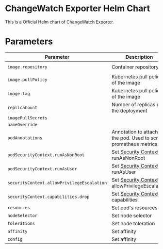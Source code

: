 ChangeWatch Exporter Helm Chart
===============================

This is a Official Helm chart of [ChangeWatch Exporter](https://github.com/homagames/changewatch-exporter/). 


# Parameters

Parameter | Description | Default
--- | --- | ---
`image.repository` | Container repository | `ghcr.io/homagames/changewatch-exporter`
`image.pullPolicy` | Kubernetes pull policy of the image | `IfNotPresent`
`image.tag` | Kubernetes pull policy of the image | `.Chart.AppVersion`
`replicaCount` | Number of replicas of the deployment | `1`
`imagePullSecrets` |  | `[]`
`nameOverride` | | `""`
`podAnnotations` | Annotation to attach on the pod. Used to scrape prometheus metrics. | `<see values.yaml>`
`podSecurityContext.runAsNonRoot` | Set [Security Context](https://kubernetes.io/docs/tasks/configure-pod-container/security-context/) runAsNonRoot | `true`
`podSecurityContext.runAsUser` | Set [Security Context](https://kubernetes.io/docs/tasks/configure-pod-container/security-context/) runAsUser | `10001`
`securityContext.allowPrivilegeEscalation` | Set [Security Context](https://kubernetes.io/docs/tasks/configure-pod-container/security-context/) allowPrivilegeEscalation | `false`
`securityContext.capabilities.drop` | Set [Security Context](https://kubernetes.io/docs/tasks/configure-pod-container/security-context/) capabilities | `[ALL]`
`resources` | Set pod's resources | `{}`
`nodeSelector` | Set node selector | `{}`
`tolerations` | Set node toleration | `[]`
`affinity` | Set affinity | `{}`
`config` | Set affinity | `<see values.yaml>`

